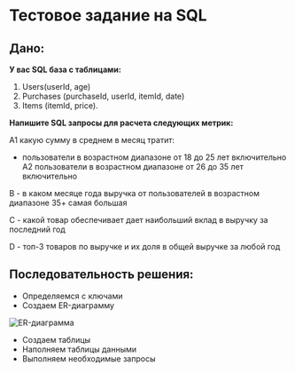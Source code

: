 # Тестовое задание на SQL

## Дано:

**У вас SQL база с таблицами:**
1) Users(userId, age)
2) Purchases (purchaseId, userId, itemId, date)
3) Items (itemId, price).

**Напишите SQL запросы для расчета следующих метрик:**

A1 какую сумму в среднем в месяц тратит:
- пользователи в возрастном диапазоне от 18 до 25 лет включительно
A2 пользователи в возрастном диапазоне от 26 до 35 лет включительно

B -  в каком месяце года выручка от пользователей в возрастном диапазоне 35+ самая большая

C - какой товар обеспечивает дает наибольший вклад в выручку за последний год

D - топ-3 товаров по выручке и их доля в общей выручке за любой год



## Последовательность решения:

- Определяемся с ключами
- Создаем ER-диаграмму

![ER-диаграмма](https://github.com/AlexPav1986/test_WhoIsBlogger-WIB-_SQL/blob/main/ER-%D0%B4%D0%B8%D0%B0%D0%B3%D1%80%D0%B0%D0%BC%D0%BC%D0%B0.png)

- Создаем таблицы
- Наполняем таблицы данными
- Выполняем необходимые запросы
